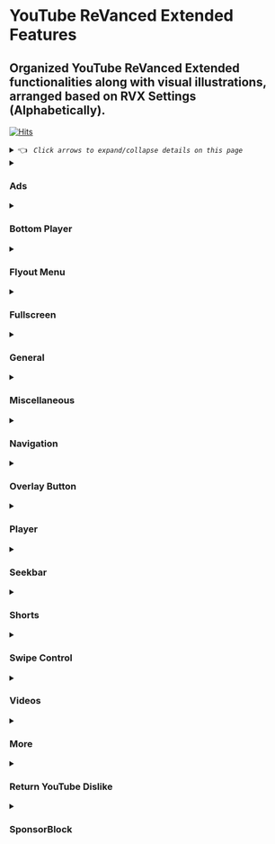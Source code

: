 # YouTube ReVanced Extended Features

## Organized YouTube ReVanced Extended functionalities along with visual illustrations, arranged based on RVX Settings (Alphabetically).

[![Hits](https://hits.sh/github.com/kazimmt/rvx-features/hits.svg)](https://hits.sh/github.com/kazimmt/rvx-features/hits/)

<details><summary> 👈 <code><i> Click arrows to expand/collapse details on this page </i></code></summary></details>

<details>
<summary>

### Ads</summary>
<img src="/assets/youtube/header/ads.jpg" >
  
**Hide general ads**
>Removes general ads.
<img src="/assets/youtube/ads/hide-general-ads.jpg" >

**Hide image shelf**
>Hides image shelves from YouTube Feed
<img src="/assets/youtube/ads/hide-image-shelf.jpg" >

**Hide merchandise shelf**
>Hides merchandise ads from feed.
<img src="/assets/youtube/ads/hide-merchandise-shelf.jpg" >

**Hide paid promotion banner**
>Hides paid promotion banner from video
<img src="/assets/youtube/ads/hide-paid-promotion-banner.jpg" >

**Hide Hide self sponsored cards**
>Hides self sponsored cards under video info.
<img src="/assets/youtube/ads/hide-self-sponsored-card.jpg" >

**Hide video ads**
>Removes ads in the video player.
<img src="/assets/youtube/ads/hide-video-ads.jpg" >

**Hide View product Banner**
>Hides View products Banner from Video Player
<img src="/assets/youtube/ads/hide-view-products-banner.jpg" >

**Hide Web search result**
>Hides web search results from search feed.
<img src="/assets/youtube/ads/hide-web-search-result.jpg" >

**Hide YouTube Premium promotion**
>Hides the YouTube Premium promotion banner between the player and video description.
<img src="/assets/youtube/ads/hide-get-premium.jpg" >
</details>

<details>
<summary>

### Bottom Player</summary>
<img src="/assets/youtube/header/bottom-player.jpg" >

**Button container**

**Hide button container**

**Hide action buttons**
>Adds the options to hide action buttons under a video.
<img src="/assets/youtube/bottom-player/hide-button-container.jpg" >

💡 <code><i>You can hide **Clip**, **Dislike**, **Download**, **Download**, **Like**, **Playlist**, **Rewards** button separately</i></code>

**Comments**

**Hide channel guidelines**
>Hide community guidelines from comments.
<img src="/assets/youtube/bottom-player/hide-channel-guidelines.jpg" >

**Hide comments section**
>Adds options to hide comment component under a video.
<img src="/assets/youtube/bottom-player/hide-comment-section.jpg" >

**Hides emoji picker**
>Hides emoji picker from comments section.

**Hide preview comment**
>Hides preview from comments
<img src="/assets/youtube/bottom-player/hide-preview-comment.jpg" >

**Hide thanks button**
>Hides super thanks button from comments.
<img src="/assets/youtube/bottom-player/hide-thanks-button.jpg" >
</details>

<details>
<summary>

### Flyout Menu</summary>
<img src="/assets/youtube/header/flyout-menu.jpg" >

**Feed flyout panel**

**Hide feed flyout menu**
>Hides components from feed flyout menu.
<img src="/assets/youtube/flyout-menu/hide-feed-flyout-menu.jpg" >

**Player flyout panel**

**Enable old quality layout**
>Enables the original quality flyout menu.
<img src="/assets/youtube/flyout-menu/enable-old-quality-layout.jpg" >

**Hide flyout panel**
>Adds options to hide player settings flyout panel.
<img src="/assets/youtube/flyout-menu/hide-flyout-panel.jpg" >

💡 <code><i>You can hide **Ambient mode**, **Audio track**, **Captions**, **Help & Feedback**, **Listen with YouTube Music**, **Listening controls**, **Loop video**, **More information**, **Playback speed**, **Report**, **Stats for nerds**, **Watch in VR** menu seperately</i></code>
</details>

<details>
<summary>

### Fullscreen</summary>
<img src="/assets/youtube/header/fullscreen.jpg" >

**Hide autoplay preview**
>Hides the autoplay preview container in the fullscreen.
<img src="/assets/youtube/fullscreen/hide-autoplay-preview.jpg" >

**Hide endscreen overlay**
>Hides endscreen overlay when swiping up while in fullscreen and at the end of videos.
<img src="/assets/youtube/fullscreen/hide-endscreen-overlay.jpg" >

**Hide fullscreen panels**
>Hides video description and comments panel in fullscreen view.
<img src="/assets/youtube/fullscreen/hide-fullscreen-panels.jpg" >

💡 <code><i>When fullscreen panels are hidden, you can how the title only with **Show fullscreen title** setting.</i></code>

**Quick actions**

**Hide quick actions container**
>Adds the options to hide quick actions components in the fullscreen.
<img src="/assets/youtube/fullscreen/hide-quick-actions-container.jpg" >

💡 <code><i>You can hide **Comment**, **Dislike**, **Like**, **Live chat**, **More**, **Playlist** button seperately</i></code>

**Experimental Flags**

**Enable compact controls overlay**
>Compact all control overlay in fullscressn.
<img src="/assets/youtube/fullscreen/enable-compact-controls-overlay.jpg"
</details>

<details>
<summary>

### General</summary>
<img src="/assets/youtube/header/general.jpg" >

**Disable forced auto captions**
>Disable forced captions from being automatically enabled.
<img src="/assets/youtube/general/disable-forced-auto-caption.jpg" >

**Enable tablet mini player**
>Enables the tablet mini player layout.
<img src="/assets/youtube/general/enable-tablet-mini-player.jpg" >

**Enable wide search bar**
>Replaces the search icon with a wide search bar. This will hide the YouTube logo when active.
<img src="/assets/youtube/general/enable-wide-search-bar.jpg" >

**Hide account menu**
>Hide account menu elements.
<img src="/assets/youtube/general/hide-account-menu-elements.jpg" >

**Hide auto player popup panels**
>Hide automatic popup panels (playlist or live chat) on video player.
<img src="/assets/youtube/general/hide-auto-player-popup.jpg" >

**Hide category bar**
>Hide the category bar at the top of the feed, at the top of related videos & from search result.
<img src="/assets/youtube/general/hide-category-bar.jpg" >

💡 <code><i>You can hide **Category bar in feed**, **Category bar in related videos**, **Category bar in search results** seperately</i></code>

**Hide channel avatar section**
>Hides the channel avatar section of the subscription feed.
<img src="/assets/youtube/general/hide-channel-avatar-section.jpg" >

**Hide crowdfunding box**
>Hides the crowdfunding box between the player and video description.
<img src="/assets/youtube/general/hide-crowdfunding-box.jpg" >

**Hide email address (handle)**
>Hides the email address(handle) in the account switcher.
<img src="/assets/youtube/general/hide-email-address.jpg" >

**Hide floating microphone**
>Hide floating microphone button from search page.
<img src="/assets/youtube/general/hide-floating-microphone.jpg" >

**Hide load more button**
>Hides load more ˅ / show more ˅ button on search feed.
<img src="/assets/youtube/general/hide-load-more-button.jpg" >

**Hide mix playlists**
>Removes mix playlists from home feed and video player.
<img src="/assets/youtube/general/hide-mix-playlist.jpg" >

**Hide snack bar**
>Hides the snackbar action popup.
<img src="/assets/youtube/general/hide-snackbar.jpg" >

**Hide suggestions shelf**
>Hides the Breaking news/top news, continue watching, Explore more channels, Shopping & watch it again shelves.
<img src="/assets/youtube/general/hide-suggestions-shelf.jpg" >

**Hide trending searches**
>Hide trending searches in the search bar.
<img src="/assets/youtube/general/hide-search-terms.jpg" >

**Header switch**
>Add switch to change header. [Regular or Premium]
<img src="/assets/youtube/general/header-switch.jpg" >

**Layout**

**Enable custom filter**
>Enable filtering any layouts
>Write components by line-seperated names

**Hide album cards**
>Hides the album cards below the artist description.
<img src="/assets/youtube/general/hide-album-cards.jpg" >

**Hide browse store button**
>Hide browse store button from any channel.

**Hide channel member shelf**
>Hide member shelf from channel.
<img src="/assets/youtube/general/hide-channel-member-shelf.jpg" >

**Hide community post**
>Hides community posts on the homepage tab & also from subscriptions feed.
<img src="/assets/youtube/general/hide-community-post.jpg" >

💡 <code><i>You can hide **Community posts in home feed** & **Community posts in subscriptions feed** seperately</i></code>

**Hide expandable chip under video**
>Hides expandable chip under video
<img src="/assets/youtube/general/hide-expandable-chip.jpg" >

**Hide feed surveys**
>Hides survey on the homepage and subscription feed
<img src="/assets/youtube/general/hide-feed-survey.jpg" >

**Hide gray description**
>Hides 'People also watched this video' under a video
<img src="/assets/youtube/general/hide-gray-description.jpg" >

**Hide gray seperator**
>Hides annoying gray lines between Video & Community Post
<img src="/assets/youtube/general/hide-gray-seperator.jpg" >

**Hide info panels**
>Hides important information panels from feed/search
<img src="/assets/youtube/general/hide-info-panels.jpg" >

**Hide join Button**
>Hides join button in channelbar.
<img src="/assets/youtube/general/hide-join-button.jpg" >

**Hide latest posts**
>Hides latest posts panels from feed
<img src="/assets/youtube/general/hide-latest-post.jpg" >

**Hide medical panels**
>Hides medical panels from feed/search
<img src="/assets/youtube/general/hide-medical-panels.jpg" >

**Hide movies shelf**
>Hides movies shelf from search
<img src="/assets/youtube/general/hide-movies-shelf.jpg" >

**Hide official header**
>Hides official header from any search result
<img src="/assets/youtube/general/hide-official-header.jpg" >

**Hide ticket shelf**
>Hides ticket shelf of any upcoming events from search & related videos.
<img src="/assets/youtube/general/hide-ticket-shelf.jpg" >

**Hide timed reaction**
>Hides Timed Reaction from video comments/live chat
<img src="/assets/youtube/general/hide-timed-reaction.jpg" >

**Description**

**Hide Chapters**
>Hides chapters section from video description
<img src="/assets/youtube/general/hide-chapters.jpg" >

**Hide game section**
>Hides game section from video description

**Hide info cards section**
>Hides info cards section from video description

**Hide music section**
>Hides music section from video description
<img src="/assets/youtube/general/hide-music-section.jpg" >

**Hide place section**
>Hides place section from video description
<img src="/assets/youtube/general/hide-place-section.jpg" >

**Hide transcript section**
>Hides transcript section from video description
<img src="/assets/youtube/general/hide-transcript.jpg" >
</details>

<details>
<summary>

### Miscellaneous</summary>
<img src="/assets/youtube/header/miscellaneous.jpg" >

**Bypass ambient mode restrictions**
>Bypass ambient mode restrictions in battery saver mode.
<img src="/assets/youtube/miscellaneous/bypass-ambient-mode-restriction.jpg" >

**Double back timeout**
>Set the number of seconds the double press back to exit.
<img src="/assets/youtube/miscellaneous/double-back-timeout.jpg" >

**Enable external browser**
>Open URL outside the app in an external browser.
<img src="/assets/youtube/miscellaneous/enable-external-browser.jpg" >

**Enable new splash screen**
>Enabled the new splash screen (android 12+) tested by google.
<img src="/assets/youtube/miscellaneous/enable-new-splash-screen.jpg" >

**Enable open links directly**
>Skips over redirection URLs to external links.
<img src="/assets/youtube/miscellaneous/enable-open-links-directly.jpg" >

**Open default app settings**
>It allows you to set YouTube ReVanced Extended as default to open YouTube Links from anywhere.
<img src="/assets/youtube/miscellaneous/open-default-app-settings.jpg" >

**Open microG**
>Settings to Access MicroG Settings from YT directly.
<img src="/assets/youtube/miscellaneous/open-microg.jpg" >

***Experimental Flags***

**Disable QUIC protocol**
>Disable CronetEngine's QUIC protocol. Read More: https://t.me/ReVancedBuildMMT/56259

**Enable opus codec**
>Apply Opus codec instead of mp4a audio codec.
<img src="/assets/youtube/miscellaneous/enable-force-opus-codec.jpg" >

**Enable phone layout**
>Tricks the Tablet dpi to use some phone layout. (Community posts & Hide mix playlist will be availabe on tablet)
<img src="/assets/youtube/miscellaneous/enable-phone-layout.jpg" >

**Enable tablet layout**
>Tricks your phone dpi to change some layouts to Tablet layout (Community posts will not be available)
<img src="/assets/youtube/miscellaneous/enable-tablet-layout.jpg" >

**Enable VP9 codec**
>Forces the VP9 codec for videos. same vp9 codec setting that existed in Vanced. If your device is old enough or if your device's hardware specification isn't good enough. This option may work for you.
!<img src="/assets/youtube/miscellaneous/enable-vp9-codec.jpg" >

**Import / export setting**
>Options to Export Import ReVanced Extended Settings.
<img src="/assets/youtube/miscellaneous/import-export-settings.jpg" >

**Spoof app version**
>Spoof YouTube version to any old version to access some old features.
<img src="/assets/youtube/miscellaneous/spoof-app-version.jpg" >

💡 <code><i>Using Edit spoof app version, you can manually type any app version</i></code>

**Spoof players parameter**
>Spoofs player parameters to prevent playback issues. You can also change Spoof player parameter type inside same settings. There are two types of Parameter. 1. **Player parameters of shorts**, 2. **Player parameters of incognito mode**. Try another if one doesn't work for you.
<img src="/assets/youtube/miscellaneous/spoof-player-parameter.jpg" >

💡 <code><i>Don't forget to read side effects</i></code>

</details>

<details>
<summary>

### Navigation</summary>
<img src="/assets/youtube/header/navigation.jpg" >

***Change homepage***

**Change homepage to subscriptions**
>Changes homepage to subscription feed. [When you start the app, the main feed becomes the subscription feed instead of the home feed]
<img src="/assets/youtube/navigation/change-homepage-to-subscription.jpg" >

**Enable tablet navigation Bar**
>Enables the tablet navigation bar.
<img src="/assets/youtube/navigation/enable-tablet-navigation-bar.jpg" >

**Hide create button**
>Hides create button from navigation.
<img src="/assets/youtube/navigation/hide-create-button.jpg" >

**Hide home button**
>Hides create button from navigation.
<img src="/assets/youtube/navigation/hide-home-button.jpg" >

**Hide library button**
>Hides library button from navigation.
<img src="/assets/youtube/navigation/hide-library-button.jpg" >

**Hide navigation label**
>Hides navigation button's label
<img src="/assets/youtube/navigation/hide-navigation-label.jpg" >

**Hide shorts button**
>Hides shorts button from navigation.
<img src="/assets/youtube/navigation/hide-shorts-button.jpg" >

**Hide subscriptions button**
>Hides subscriptions button from navigation.
<img src="/assets/youtube/navigation/hide-subscriptions-button.jpg" >

**Open library on app startup**
>When you start the app, the main page becomes the library instead of the home feed
<img src="/assets/youtube/navigation/open-library-on-app-startup.jpg" >

**Switch create with notifications button**
>Switching the create button and notificatiosn button.
<img src="/assets/youtube/navigation/switch-create-with-notification.jpg" >
</details>

<details>
<summary>

### Overlay Button</summary>
<img src="/assets/youtube/header/overlay-button.jpg" >

**Show Always autorepeat button**
>Shows always autorepeat button on player. You can autorepeat any video by pressing this button.
<img src="/assets/youtube/overlay-button/always-autorepeat-button.jpg" >

**Show Copy timestamp URL button**
>Shows copy timestamp url button on player. You can copy video link with current timestamp directly by pressing this button.
<img src="/assets/youtube/overlay-button/copy-timestamp-url-button.jpg" >

**Show Copy video URL button**
>Shows copy video url button on player. You can copy video link directly by pressing this button.
<img src="/assets/youtube/overlay-button/copy-video-url-button.jpg" >

**Show External download button**
>Shows external button on player which allows you to download video locally.
<img src="/assets/youtube/overlay-button/external-download-button.jpg" >

**External downloader settings**
>Configure external download button with your favourite downloader app.
<img src="/assets/youtube/overlay-button/external-download-configure.jpg" >
To learn how to config, visit this: https://telegra.ph/Set-downloader-to-RVXRV-01-09

**Show Speed dialog button**
>Shows speed dialog button on player. You can change/reset video speed using this button.
<img src="/assets/youtube/overlay-button/speed-dialog-button.jpg" >
<details>
<summary>

***Experimental Flags***</summary>

**Hook download button**
>Hook native download button as external download button. Then native download button also work as a external downloader button.
<img src="/assets/youtube/overlay-button/hook-download-button.jpg" >
</details>
</details>

<details>
<summary>

### Player</summary>
<img src="/assets/youtube/header/player.jpg" >

**Hide audio track button**
>Hide the audio track button shown in the video player.
<img src="/assets/youtube/player/Hide-audio-track-button.jpg">

**Hide autoplay button**
>Hides the captions button in the video player.
<img src="/assets/youtube/player/Hide-autoplay-button.jpg">

**Hide captions button**
>Hides the captions button in the video player.
<img src="/assets/youtube/player/Hide-captions-button.jpg">

**Hide cast button**
>Hides the cast button in the video player.
<img src="/assets/youtube/player/Hide-cast-button.jpg">

**Hide channel watermark**
>Hides the channel watermark in the video player.
<img src="/assets/youtube/player/Hide-channel-watermark.jpg">

**Hide collapse button**
>Hides the collapse button in the video player.
<img src="/assets/youtube/player/Hide-collapse-button.jpg">

**Hide endscreen cards**
>Hides the suggested video cards at the end of a video.
<img src="/assets/youtube/player/Hide-endscreen-cards.jpg">

**Hide info cards**
>Hides info-cards in videos.
<img src="/assets/youtube/player/Hide-info-cards.jpg">

**Hide player button background**
>Hides dark filter layer from player button.
<img src="/assets/youtube/player/Hide-player-button-background.jpg">

**Hide player overlay filter**
>Removes the dark filter layer from player when you tap on it.
<img src="/assets/youtube/player/Hide-player-overlay-filter.jpg">

**Hide previous & next button**
>Hides the previous and next button in the player controller.
<img src="/assets/youtube/player/Hide-previous-and-next-button.jpg">

**Hide seek message**
>Hides the 'Slide left or right to seek' message container.
<img src="/assets/youtube/player/Hide-seek-message.jpg">

**Hide speed overlay**
>Hides speed overlay in player.
<img src="/assets/youtube/player/Hide-speed-overlay.jpg">

**Hide suggested actions**
>Hide the suggested actions bar inside the player.
<img src="/assets/youtube/player/Hide-suggested-actions.jpg">

**Hide YouYube Music button**
>Hides the YouTube Music button in the video player.
<img src="/assets/youtube/player/Hide-youtube-music-button.jpg">

***Experimental Flags***

**Hide film strip overlay**
>Hide flimstrip overlay on swipe controls.
<img src="/assets/youtube/player/Hide-filmstrip-overlay.jpg">

***Haptic feedback***

**Disable haptic feedback in various situation**
>Disables haptic feed from below functionalities.
<img src="/assets/youtube/player/Disable-haptic-feedback.jpg">

<i>💡 You can disable **Chapters haptic feedback**, **Scrubbing haptic feedback**, **Seek haptic feedback**, **Zoom haptic feedback** seperately</i>
</details>

<details>
<summary>

### Seekbar</summary>
<img src="/assets/youtube/header/seekbar.jpg" >

**Enable custom seekbar color**
>Adds an option to change dark mode gray seekbar color to any color.
<img src="/assets/youtube/seekbar/Enable-custom-seekbar-color.jpg">

💡 <code><i>You can set any color with hex color code.</i></code>

**Enable new thumbnail preview**
>Enables a new type of thumbnail preview.
<img src="/assets/youtube/seekbar/Enable-new-thumbnail-preview.jpg">

**Enable seekbar tapping**
>Enables tap-to-seek on the seekbar of the video player.
<img src="/(assets/youtube/seekbar/Enable-seekbar-tapping.jpg">

**Enable time stamp speed**
>Adds the current video speed in brackets next to the current time.
<img src="/assets/youtube/seekbar/Enable-timestamp-speed.jpg">

**Hide seekbar in video player**
>Hides the seekbar in video player.
<img src="/assets/youtube/seekbar/Hide-seekbar-in-video-player.jpg">

**Hide seekbar in video thumbnails**
>Hides the seekbar in video thumbnails.
<img src="/assets/youtube/seekbar/Hide-seekbar-in-video-thumbnails.jpg">

**Hide time stamp**
>Hides timestamp in video player.
<img src="/assets/youtube/seekbar/Hide-time-stamp.jpg)".
</details>

<details>
<summary>

### Shorts</summary>
<img src="/assets/youtube/header/shorts.jpg" >

**Hide shorts shelf**
>Hides shorts shelf from Feed.
<img src="/assets/youtube/shorts/Hide-shorts-shelf.jpg">

***Shorts player***

**Disable shorts player at app startup**
>Disables playing YouTube Shorts when launching YouTube.

https://github.com/kazimmt/RVX-Features/assets/82371061/9e0dcdfd-fe78-44c5-bc23-8a1b22011413

**Enable new comment popup panels**
>Enable new type of comment popup panels in shorts.
<img src="/assets/youtube/shorts/Enable-new-comment-popup-panel.jpg" >

**Hide comments button**
>Hides comments button from shorts.
<img src="/assets/youtube/shorts/Hide-comments-button.jpg">

**Hide dislike button**
>Hides dislike button in shorts
<img src="/assets/youtube/shorts/Hide-dislike-button.jpg">

**Hide info panels**
>Hides important info panel in shorts. 
<img src="/assets/youtube/shorts/Hide-info-panels.jpg">

**Hide join button**
>Hides join button in shorts.
<img src="/assets/youtube/shorts/Hide-join-button.jpg">

**Hide like button**
>Hides like button in shorts.
<img src="/assets/youtube/shorts/Hide-like-button.jpg">

**Hide paid promotion banner**
>Hides paid promotion banner in shorts.
<img src="/assets/youtube/shorts/Hide-paid-promotion-banner.jpg">

**Hide remix button**
>Hides remix button in shorts
<img src="/assets/youtube/shorts/Hide-remix-button.jpg">

**Hide share button**
>Hides share button in shorts.
<img src="/assets/youtube/shorts/Hide-share-button.jpg">

**Hide subscrioptions button**
>Hides subscription button in shorts.
<img src="/assets/youtube/shorts/Hide-subscription-button.jpg">

**Hide thanks button**
>Hide thanks button in shorts comments.
<img src="/assets/youtube/shorts/Hide-thanks-button.jpg">

***Experimental Flags***

**Hide navigation bar**
>Hides navigation bar when playing shorts.
<img src="/assets/youtube/shorts/Hide-navigation-bar.jpg">

**Hide toolbar**
>Hides toolbar from shorts.
<img src="/assets/youtube/shorts/Hide-toolbar.jpg">
</details>

<details>
<summary>

### Swipe Control</summary>
<img src="/assets/youtube/header/swipe-control.jpg" >

**Enable auto-brightness by swiping**
>Makes the brightness of HDR videos follow the system default by swiping the player.
<img src="/assets/youtube/swipe-control/Enable-auto-brightness-by-swiping.jpg">

**Enable brightness gesture**
>Enable brightness swipe control.
<img src="/assets/youtube/swipe-control/Enable-brightness-gesture.jpg">

**Enable volume gesture**
>Enables volume swipe control.
<img src="/assets/youtube/swipe-control/Enable-volume-gesture.jpg">

**Enable press-to-swipe gesture**
>Enables long press to swipe control instead of normal swipe.

**Enable press-to-swipe haptic feedback**
>Feels haptic feedback when try to use press-to-swipe gesture.

**Swipe background visibility**
>Can set the visibility of swipe overlay background.

**Swipe magnitude threshold**
>Can set the amount of threshold for swipe to occur.

**Swipe overlay text size**
>Can set the text size for swipe overlay. 

**Swipe overlay timeout**
>Can set the time (in millisecond) the overlay is visible.

***Experimental Flags***

**Disable auto HDR brightness**
>Disable the brightness to set HDR automatically.

**Enable save and restore brightness**
>Saves & restores the brightness when exiting or entering fullscreen.
</details>

<details>
<summary>

### Videos</summary>
<img src="/assets/youtube/header/videos.jpg" >

**Default playback speed**
>Adds ability to set default playback speed.
<img src="/assets/youtube/video/Default-playback-speed.jpg">

**Default video quality**
>Adds ability to set default video quality.
<img src="/assets/youtube/video/Default-Video-Quality.jpg">

<code><i>You can set default video quality for **Mobile Network** & **Wi-Fi** seperately</i></code>

**Disable HDR video**
>Disables HDR video experience.
<img src="/assets/youtube/video/Disable-HDR-Video.jpg">

**Disable playback speed in live stream**
>Disables playback speed function in live stream.

**Enable custom playback speed**
>Adds more playback speed options.
<img src="/assets/youtube/video/Enable-custom-playback-speed.jpg">

💡 <code><i>With **edit custom playback speeds settings**, you can manually type custom video speed you want</i></code>

**Enable save video quality**
>Whenever you change the video quality while watching video, it remembers the new video quality.
<img src="/assets/youtube/video/Enable-save-video-quality.jpg">

**Enable save playback speed**
>Whenever you change the video speed while watching video, it remembers the new video speed.
<img src="/assets/youtube/video/Enable-save-playback-speed.jpg">
</details>

<details>
<summary>

### More</summary>
<img src="/assets/youtube/header/more.jpg" >

**Add splash animation**
>Adds splash animation, which was removed in YT v18.19.36+. This patch cannot be used with custom-branding-icon patch.
>Animation only works in Android 12+ devices.

**Custom branding icon mmt**
>Changes the YouTube launcher icon to MMT.

**Custom branding youtube name**
>Rename the YouTube app to the name specified in options.json.

**Custom package name**
>Specifies the package name for YouTube and YT Music in the MicroG build.

**Enable debug logging**
>Adds debugging options.

**Enable minimized playback**
>Enables minimized and background playback.

<img src="/assets/youtube/more/Enable-minimized-playback.jpg">

**Force hide player button background**
>Force removes the background from the video player buttons.
<img src="/assets/youtube/more/Force-hide-player-button-background.jpg">

**Hide pip notification**
>Disable pip notification when you first launch pip mode.
<img src="/assets/youtube/more/Hide-pip-notification.jpg">

**Hide tooltip content**
>Hides the tooltip box that appears on first install.
<img src="/assets/youtube/more/Hide-tooltip-content.jpg">

**Language switch**
>Add in-app language switch toggle.
<img src="/assets/youtube/more/Language-switch.jpg">

**MaterialYou**
>Applies the MaterialYou theme for Android 12+ to YouTube.
<img src="/assets/youtube/more/MaterialYou.jpg">

**Settings**
>Applies mandatory patches to implement ReVanced settings into the application.
<img src="/assets/youtube/more/settings.jpg">

**Theme**
>Change the app's theme to the values specified in options.json. [by default: Black]
<img src="/assets/youtube/more/Theme.jpg">

**Translations**
>Add Crowdin translations for YouTube ReVanced Extended settings.
<img src="/assets/youtube/more/Translations.jpg">

💡 <code><i>Settings for some of these features are not available in ReVanced Extended Settings Page</i></code>
</details>

<details>
<summary>

### Return YouTube Dislike</summary>
<img src="/assets/youtube/header/return-youtube-dislike.jpg" >

**Enable Return YouTube Dislike**
>Shows the dislike count of videos using the Return YouTube Dislike API.
<img src="/assets/youtube/return-youtube-dislike/Enable-Return-YouTube-Dislike.jpg">

**Show dislikes on Shorts**
>Return YouTube Dislike now support Shorts videos. It also shows the dislike count of shorts video using the RYD API.
<img src="/assets/youtube/return-youtube-dislike/Show-dislikes-on-Shorts.jpg">

**Dislikes as percentage**
>It counts dislikes as a percentage of the number.
<img src="/assets/youtube/return-youtube-dislike/Dislikes-as-percentage.jpg">

**Compact like button**
>Like button styled for minimum width.
<img src="/assets/youtube/return-youtube-dislike/Compact-like-button.jpg">
</details>

<details>
<summary>

### SponsorBlock</summary>
<img src="/assets/youtube/header/sponsorblock.jpg" >

**Enable SponsorBlock**
>Integrates SponsorBlock which allows skipping undesired video segments, such as sponsored content.
<img src="/assets/youtube/Sponsorblock/Enable-Sponsorblock.jpg">

***Appearance***

**Show voting button**

**Use compact skip button**
>Shows **Skip** button instead of **Skip segment** button.

**Automatically hide skip button**
>Will not show a skip button when skipping a segment.

**Show a toast when skipping automatically**
>You can choose SponsorBlock segment show a toast or not.

**Show video length without segment**

**Change segment behaviour**
>You can change behavior of different segments.
>for example: Skip automatically, Skip automatically once, Show a skip button, Show a in seek bar, Disable
>or you can change the segment color of your choice.

***Creating new segment***
>If you find a video with any of SponsorBlock's segment category, you can add a new segment.

**Show create new segment button**

**Adjust new segment step**

💡 <code><i>You Can visit SponsorBlock website for detail info</i></code>
</details>
